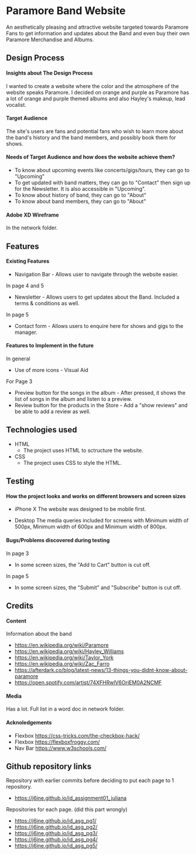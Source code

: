 # Paramore Band Website
An aesthetically pleasing and attractive website targeted towards Paramore Fans to
get information and updates about the Band and even buy their own Paramore Merchandise and Albums.

## Design Process
#### Insights about The Design Process
I wanted to create a website where the color and the atmosphere of the website
speaks Paramore. I decided on orange and purple as Paramore has a lot of orange and purple
themed albums and also Hayley's makeup, lead vocalist.

#### Target Audience
The site's users are fans and potential fans who wish to learn more about the band's 
history and the band members, and possibly book them for shows. 

#### Needs of Target Audience and how does the website achieve them?
* To know about upcoming events like concerts/gigs/tours, they can go to "Upcoming"
* To get updated with band matters, they can go to "Contact" then sign up 
for the Newsletter. It is also accessible in "Upcoming".
* To know about history of band, they can go to "About"
* To know about band members, they can go to "About"

#### Adobe XD Wireframe
In the network folder.

## Features
#### Existing Features
* Navigation Bar - Allows user to navigate through the website easier.

In page 4 and 5
* Newsletter - Allows users to get updates about the Band. Included a terms & conditions as well.

In page 5
* Contact form - Allows users to enquire here for shows and gigs to the manager.

#### Features to Implement in the future
In general 
* Use of more icons - Visual Aid

For Page 3
* Preview button for the songs in the album - After pressed, it shows the list of songs in the album
and listen to a preview.
* Review button for the products in the Store - Add a "show reviews" and be able to add a review as well.


## Technologies used
* HTML
  * The project uses HTML to sctructure the website.
* CSS
  * The project uses CSS to style the HTML.


## Testing
#### How the project looks and works on different browsers and screen sizes
* iPhone X
The website was designed to be mobile first.

* Desktop
The media queries included for screens with Minimum width of 500px, 
Minimum width of 600px and Minimum width of 800px.

#### Bugs/Problems discovered during testing
In page 3
* In some screen sizes, the "Add to Cart" button is cut off.

In page 5
* In some screen sizes, the "Submit" and "Subscribe" button is cut off.

## Credits
#### Content
Information about the band
* https://en.wikipedia.org/wiki/Paramore
* https://en.wikipedia.org/wiki/Hayley_Williams
* https://en.wikipedia.org/wiki/Taylor_York
* https://en.wikipedia.org/wiki/Zac_Farro
* https://afterdark.co/blog/latest-news/13-things-you-didnt-know-about-paramore
* https://open.spotify.com/artist/74XFHRwlV6OrjEM0A2NCMF

#### Media
Has a lot. Full list in a word doc in network folder.
#### Acknoledgements
* Flexbox https://css-tricks.com/the-checkbox-hack/
* Flexbox https://flexboxfroggy.com/
* Nav Bar https://www.w3schools.com/

## Github repository links
Repository with earlier commits before deciding to put each page to 1 repository.
* https://j6ine.github.io/id_assignment01_juliana 

Repositories for each page. (did this part wrongly)
* https://j6ine.github.io/id_asg_pg1/
* https://j6ine.github.io/id_asg_pg2/
* https://j6ine.github.io/id_asg_pg3/
* https://j6ine.github.io/id_asg_pg4/
* https://j6ine.github.io/id_asg_pg5/

